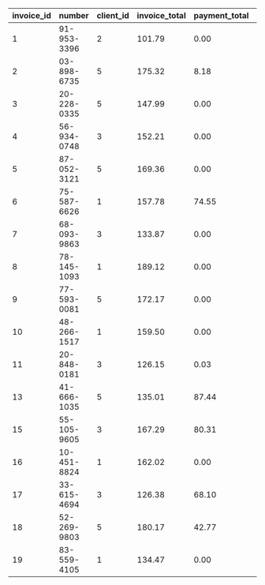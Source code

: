 | invoice\_id | number      | client\_id | invoice\_total | payment\_total | invoice\_date | due\_date  | payment\_date |
|:------------|:------------|:-----------|:---------------|:---------------|:--------------|:-----------|:--------------|
| 1           | 91-953-3396 | 2          | 101.79         | 0.00           | 2019-03-09    | 2019-03-29 | null          |
| 2           | 03-898-6735 | 5          | 175.32         | 8.18           | 2019-06-11    | 2019-07-01 | 2019-02-12    |
| 3           | 20-228-0335 | 5          | 147.99         | 0.00           | 2019-07-31    | 2019-08-20 | null          |
| 4           | 56-934-0748 | 3          | 152.21         | 0.00           | 2019-03-08    | 2019-03-28 | null          |
| 5           | 87-052-3121 | 5          | 169.36         | 0.00           | 2019-07-18    | 2019-08-07 | null          |
| 6           | 75-587-6626 | 1          | 157.78         | 74.55          | 2019-01-29    | 2019-02-18 | 2019-01-03    |
| 7           | 68-093-9863 | 3          | 133.87         | 0.00           | 2019-09-04    | 2019-09-24 | null          |
| 8           | 78-145-1093 | 1          | 189.12         | 0.00           | 2019-05-20    | 2019-06-09 | null          |
| 9           | 77-593-0081 | 5          | 172.17         | 0.00           | 2019-07-09    | 2019-07-29 | null          |
| 10          | 48-266-1517 | 1          | 159.50         | 0.00           | 2019-06-30    | 2019-07-20 | null          |
| 11          | 20-848-0181 | 3          | 126.15         | 0.03           | 2019-01-07    | 2019-01-27 | 2019-01-11    |
| 13          | 41-666-1035 | 5          | 135.01         | 87.44          | 2019-06-25    | 2019-07-15 | 2019-01-26    |
| 15          | 55-105-9605 | 3          | 167.29         | 80.31          | 2019-11-25    | 2019-12-15 | 2019-01-15    |
| 16          | 10-451-8824 | 1          | 162.02         | 0.00           | 2019-03-30    | 2019-04-19 | null          |
| 17          | 33-615-4694 | 3          | 126.38         | 68.10          | 2019-07-30    | 2019-08-19 | 2019-01-15    |
| 18          | 52-269-9803 | 5          | 180.17         | 42.77          | 2019-05-23    | 2019-06-12 | 2019-01-08    |
| 19          | 83-559-4105 | 1          | 134.47         | 0.00           | 2019-11-23    | 2019-12-13 | null          |
